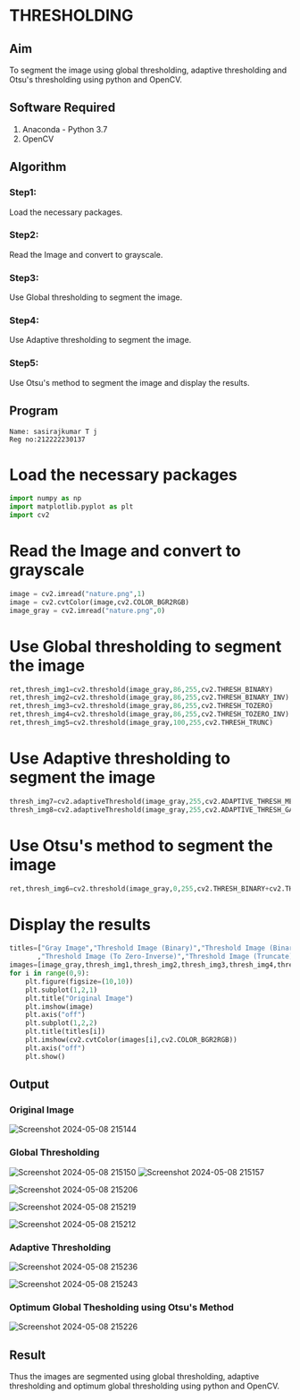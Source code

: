 # THRESHOLDING
## Aim
To segment the image using global thresholding, adaptive thresholding and Otsu's thresholding using python and OpenCV.

## Software Required
1. Anaconda - Python 3.7
2. OpenCV

## Algorithm

### Step1:
Load the necessary packages.

### Step2:
Read the Image and convert to grayscale.

### Step3:
Use Global thresholding to segment the image.

### Step4:
Use Adaptive thresholding to segment the image.

### Step5:
Use Otsu's method to segment the image and display the results.

## Program
```
Name: sasirajkumar T j
Reg no:212222230137
```

# Load the necessary packages
```python
import numpy as np
import matplotlib.pyplot as plt
import cv2
```

# Read the Image and convert to grayscale
```python
image = cv2.imread("nature.png",1)
image = cv2.cvtColor(image,cv2.COLOR_BGR2RGB)
image_gray = cv2.imread("nature.png",0)
```

# Use Global thresholding to segment the image
```python
ret,thresh_img1=cv2.threshold(image_gray,86,255,cv2.THRESH_BINARY)
ret,thresh_img2=cv2.threshold(image_gray,86,255,cv2.THRESH_BINARY_INV)
ret,thresh_img3=cv2.threshold(image_gray,86,255,cv2.THRESH_TOZERO)
ret,thresh_img4=cv2.threshold(image_gray,86,255,cv2.THRESH_TOZERO_INV)
ret,thresh_img5=cv2.threshold(image_gray,100,255,cv2.THRESH_TRUNC)
```



# Use Adaptive thresholding to segment the image
```python
thresh_img7=cv2.adaptiveThreshold(image_gray,255,cv2.ADAPTIVE_THRESH_MEAN_C,cv2.THRESH_BINARY,11,2)
thresh_img8=cv2.adaptiveThreshold(image_gray,255,cv2.ADAPTIVE_THRESH_GAUSSIAN_C,cv2.THRESH_BINARY,11,2)
```



# Use Otsu's method to segment the image 
```python
ret,thresh_img6=cv2.threshold(image_gray,0,255,cv2.THRESH_BINARY+cv2.THRESH_OTSU)
```



# Display the results

```python
titles=["Gray Image","Threshold Image (Binary)","Threshold Image (Binary Inverse)","Threshold Image (To Zero)"
       ,"Threshold Image (To Zero-Inverse)","Threshold Image (Truncate)","Otsu","Adaptive Threshold (Mean)","Adaptive Threshold (Gaussian)"]
images=[image_gray,thresh_img1,thresh_img2,thresh_img3,thresh_img4,thresh_img5,thresh_img6,thresh_img7,thresh_img8]
for i in range(0,9):
    plt.figure(figsize=(10,10))
    plt.subplot(1,2,1)
    plt.title("Original Image")
    plt.imshow(image)
    plt.axis("off")
    plt.subplot(1,2,2)
    plt.title(titles[i])
    plt.imshow(cv2.cvtColor(images[i],cv2.COLOR_BGR2RGB))
    plt.axis("off")
    plt.show()


```
## Output

### Original Image
![Screenshot 2024-05-08 215144](https://github.com/SASIRAJ27/Thresholdingg/assets/113497176/47d03821-ce35-4b15-a309-344c6de3cba7)



### Global Thresholding
![Screenshot 2024-05-08 215150](https://github.com/SASIRAJ27/Thresholdingg/assets/113497176/f0bfd936-f29b-425e-9bae-e708da920dad)
![Screenshot 2024-05-08 215157](https://github.com/SASIRAJ27/Thresholdingg/assets/113497176/47aaa12e-78dc-4168-9163-8abe1b9ecd08)


![Screenshot 2024-05-08 215206](https://github.com/SASIRAJ27/Thresholdingg/assets/113497176/e8b049ef-c1ed-440e-9d27-1f4c57da6a37)

![Screenshot 2024-05-08 215219](https://github.com/SASIRAJ27/Thresholdingg/assets/113497176/31f5a6b7-83db-4b5c-ab79-3cf828079f8f)

![Screenshot 2024-05-08 215212](https://github.com/SASIRAJ27/Thresholdingg/assets/113497176/85d98740-6bde-4037-aea6-3eb561ab47f7)

### Adaptive Thresholding
![Screenshot 2024-05-08 215236](https://github.com/SASIRAJ27/Thresholdingg/assets/113497176/ac570b00-3b44-4787-9dba-778b53c83ed9)

![Screenshot 2024-05-08 215243](https://github.com/SASIRAJ27/Thresholdingg/assets/113497176/118428c9-10d1-4124-811c-abb91ca7ed34)


### Optimum Global Thesholding using Otsu's Method
![Screenshot 2024-05-08 215226](https://github.com/SASIRAJ27/Thresholdingg/assets/113497176/1c8989b6-eb93-4b84-94bd-a76007de238c)


## Result
Thus the images are segmented using global thresholding, adaptive thresholding and optimum global thresholding using python and OpenCV.
